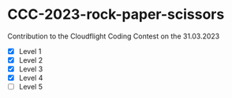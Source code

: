 # CCC-2023-rock-paper-scissors
Contribution to the Cloudflight Coding Contest on the 31.03.2023

- [x] Level 1
- [x] Level 2
- [x] Level 3
- [x] Level 4
- [ ] Level 5
